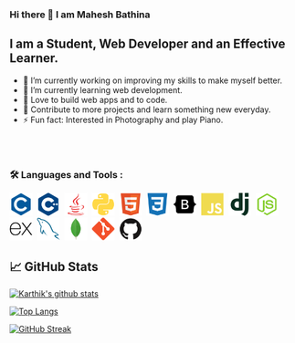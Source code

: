 ### Hi there 👋 I am Mahesh Bathina

## I am a Student, Web Developer and an Effective Learner.

- 🔭 I’m currently working on improving my skills to make myself better.
- 🌱 I’m currently learning web development.
- 💖 Love to build web apps and to code. 
- 🥅 Contribute to more projects and learn something new everyday.
- ⚡ Fun fact: Interested in Photography and play Piano.

<br>
<br>

### :hammer_and_wrench: Languages and Tools :
<div>
  <img src="https://github.com/devicons/devicon/blob/master/icons/c/c-plain.svg" title="C" alt="C" width="40" height="40"/>&nbsp;
  <img src="https://github.com/devicons/devicon/blob/master/icons/cplusplus/cplusplus-plain.svg" title="Boot" alt="Boot" width="40" height="40"/>&nbsp;
  <img src="https://github.com/devicons/devicon/blob/master/icons/java/java-plain.svg" title="Boot" alt="Boot" width="40" height="40"/>&nbsp;
  <img src="https://github.com/devicons/devicon/blob/master/icons/python/python-plain.svg" title="Boot" alt="Boot" width="40" height="40"/>&nbsp;
  <img src="https://github.com/devicons/devicon/blob/master/icons/html5/html5-original.svg" title="Boot" alt="Boot" width="40" height="40"/>&nbsp;
  <img src="https://github.com/devicons/devicon/blob/master/icons/css3/css3-plain.svg" title="Boot" alt="Boot" width="40" height="40"/>&nbsp;
   <img src="https://github.com/devicons/devicon/blob/master/icons/bootstrap/bootstrap-plain.svg" title="Boot" alt="Boot" width="40" height="40"/>&nbsp;
  <img src="https://github.com/devicons/devicon/blob/master/icons/javascript/javascript-plain.svg" title="Boot" alt="Boot" width="40" height="40"/>&nbsp;
  <img src="https://github.com/devicons/devicon/blob/master/icons/django/django-plain.svg" title="Boot" alt="Boot" width="40" height="40"/>&nbsp;
  <img src="https://github.com/devicons/devicon/blob/master/icons/nodejs/nodejs-original.svg" title="Boot" alt="Boot" width="40" height="40"/>&nbsp;
  <img src="https://github.com/devicons/devicon/blob/master/icons/express/express-original.svg" title="Boot" alt="Boot" width="40" height="40"/>&nbsp;
  <img src="https://github.com/devicons/devicon/blob/master/icons/mysql/mysql-plain.svg" title="Boot" alt="Boot" width="40" height="40"/>&nbsp;
  <img src="https://github.com/devicons/devicon/blob/master/icons/mongodb/mongodb-original.svg" title="Boot" alt="Boot" width="40" height="40"/>&nbsp;
  <img src="https://github.com/devicons/devicon/blob/master/icons/git/git-original.svg" title="Boot" alt="Boot" width="40" height="40"/>&nbsp;
  <img src="https://github.com/devicons/devicon/blob/master/icons/github/github-original.svg" title="Boot" alt="Boot" width="40" height="40"/>&nbsp;
</div>

## 📈 GitHub Stats 

[![Karthik's github stats](https://github-readme-stats.vercel.app/api?username=bathinamahesh)](https://github.com/bathinamahesh)

[![Top Langs](https://github-readme-stats.vercel.app/api/top-langs/?username=bathinamahesh&layout=compact)](https://github.com/bathinamahesh)

[![GitHub Streak](https://github-readme-streak-stats.herokuapp.com/?user=bathinamahesh)](https://git.io/streak-stats)
